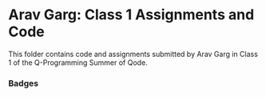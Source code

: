 # Arav Garg: Class 1 Assignments and Code
This folder contains code and assignments submitted by Arav Garg in Class 1 of the Q-Programming Summer of Qode.
### Badges